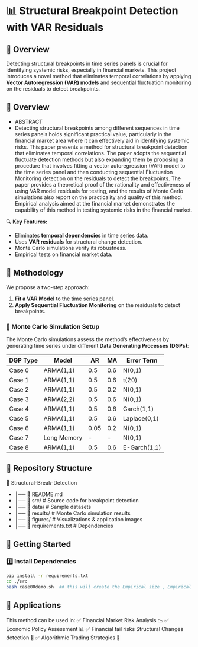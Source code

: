 # 📊 Structural Breakpoint Detection with VAR Residuals

## 📌 Overview
Detecting structural breakpoints in time series panels is crucial for identifying systemic risks, especially in financial markets. This project introduces a novel method that eliminates temporal correlations by applying **Vector Autoregression (VAR) models** and sequential fluctuation monitoring on the residuals to detect breakpoints. 

## 📌 Overview
- ABSTRACT
- Detecting structural breakpoints among different sequences in time series panels holds significant practical value, particularly in the financial market area where it can effectively aid in identifying systemic risks. This paper presents a method for structural breakpoint detection that eliminates temporal correlations. The paper adopts the sequential fluctuate detection methods but also expanding them by proposing a procedure that involves fitting a vector autoregression (VAR) model to the time series panel and then conducting sequential Fluctuation Monitoring detection on the residuals to detect the breakpoints. The paper provides a theoretical proof of the rationality and effectiveness of using VAR model residuals for testing, and the results of Monte Carlo simulations also report on the practicality and quality of this method. Empirical analysis aimed at the financial market demonstrates the capability of this method in testing systemic risks in the financial market.


🔍 **Key Features:**
- Eliminates **temporal dependencies** in time series data.
- Uses **VAR residuals** for structural change detection.
- Monte Carlo simulations verify its robustness.
- Empirical tests on financial market data. 

## 🔬 Methodology
We propose a two-step approach:
1. **Fit a VAR Model** to the time series panel.
2. **Apply Sequential Fluctuation Monitoring** on the residuals to detect breakpoints.

### 🧪 Monte Carlo Simulation Setup
The Monte Carlo simulations assess the method’s effectiveness by generating time series under different **Data Generating Processes (DGPs)**:

| DGP Type  | Model | AR  | MA  | Error Term |
|-----------|--------|----|----|-----------|
| Case 0   | ARMA(1,1) | 0.5 | 0.6 | N(0,1) |
| Case 1   | ARMA(1,1) | 0.5 | 0.6 | t(20) |
| Case 2   | ARMA(1,1) | 0.5 | 0.2 | N(0,1) |
| Case 3   | ARMA(2,2) | 0.5 | 0.6 | N(0,1) |
| Case 4   | ARMA(1,1) | 0.5 | 0.6 | Garch(1,1) |
| Case 5   | ARMA(1,1) | 0.5 | 0.6 | Laplace(0,1) |
| Case 6   | ARMA(1,1) | 0.05 | 0.2 | N(0,1) |
| Case 7   | Long Memory | - | - | N(0,1) |
| Case 8   | ARMA(1,1) | 0.5 | 0.6 | E-Garch(1,1) |

## 📂 Repository Structure


📁 Structural-Break-Detection 
- │── 📜 README.md 
- │── 📂 src/ # Source code for breakpoint detection 
- │── 📂 data/ # Sample datasets 
- │── 📂 results/ # Monte Carlo simulation results 
- │── 📂 figures/ # Visualizations & application images 
- │── 📜 requirements.txt # Dependencies 



## 🚀 Getting Started
### 1️⃣ Install Dependencies
```bash
pip install -r requirements.txt
cd ./src
bash case00demo.sh  ## this will create the Empirical size , Empirical power and avg 1st hitting time results in the txt files
```

## 🎯 Applications
This method can be used in: ✅ Financial Market Risk Analysis 📉
✅ Economic Policy Assessment 📊
✅ Financial tail risks Structural Changes detection 🔄
✅ Algorithmic Trading Strategies 🚀
